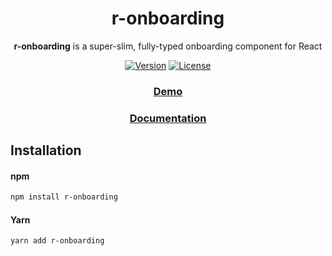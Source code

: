 <div align="center">

# r-onboarding


**r-onboarding** is a super-slim, fully-typed onboarding component for React

<a href="https://www.npmjs.com/package/r-onboarding"><img src="https://img.shields.io/npm/v/r-onboarding.svg?sanitize=true&style=flat-square" alt="Version"></a>
<a href="https://www.npmjs.com/package/r-onboarding"><img src="https://img.shields.io/npm/l/r-onboarding.svg?sanitize=true&style=flat-square" alt="License"></a>

  ### [Demo](https://r-onboarding.fatihsolhan.com/)
  
  ### [Documentation](https://r-onboarding-docs.fatihsolhan.com/)
</div>

## Installation<a name="installation"></a>

#### npm
```sh
npm install r-onboarding
```
#### Yarn
```sh
yarn add r-onboarding
```
